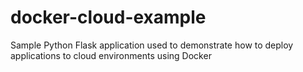 # docker-cloud-example
Sample Python Flask application used to demonstrate how to deploy applications to cloud environments using Docker
